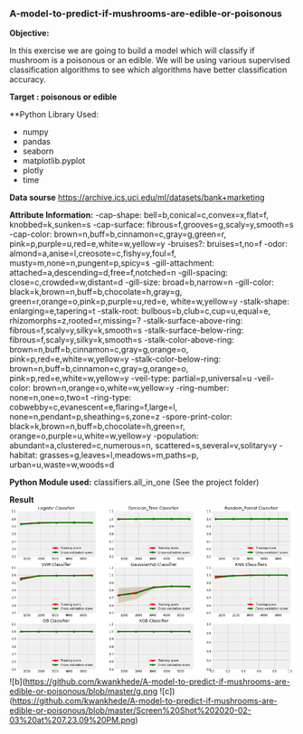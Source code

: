 ### A-model-to-predict-if-mushrooms-are-edible-or-poisonous

**Objective:**

In this exercise we are going to build a model which will classify if mushroom is a poisonous or an edible. 
We will be using various supervised classification algorithms to see which algorithms have better classification accuracy.

**Target : poisonous or edible**

**Python Library Used: 
- numpy
- pandas
- seaborn 
- matplotlib.pyplot 
- plotly
- time

**Data sourse**
https://archive.ics.uci.edu/ml/datasets/bank+marketing 

**Attribute Information:**
-cap-shape: bell=b,conical=c,convex=x,flat=f, knobbed=k,sunken=s
-cap-surface: fibrous=f,grooves=g,scaly=y,smooth=s
-cap-color: brown=n,buff=b,cinnamon=c,gray=g,green=r, pink=p,purple=u,red=e,white=w,yellow=y
-bruises?: bruises=t,no=f
-odor: almond=a,anise=l,creosote=c,fishy=y,foul=f, musty=m,none=n,pungent=p,spicy=s
-gill-attachment: attached=a,descending=d,free=f,notched=n
-gill-spacing: close=c,crowded=w,distant=d
-gill-size: broad=b,narrow=n
-gill-color: black=k,brown=n,buff=b,chocolate=h,gray=g, green=r,orange=o,pink=p,purple=u,red=e, white=w,yellow=y
-stalk-shape: enlarging=e,tapering=t
-stalk-root: bulbous=b,club=c,cup=u,equal=e, rhizomorphs=z,rooted=r,missing=?
-stalk-surface-above-ring: fibrous=f,scaly=y,silky=k,smooth=s
-stalk-surface-below-ring: fibrous=f,scaly=y,silky=k,smooth=s
-stalk-color-above-ring: brown=n,buff=b,cinnamon=c,gray=g,orange=o, pink=p,red=e,white=w,yellow=y
-stalk-color-below-ring: brown=n,buff=b,cinnamon=c,gray=g,orange=o, pink=p,red=e,white=w,yellow=y
-veil-type: partial=p,universal=u
-veil-color: brown=n,orange=o,white=w,yellow=y
-ring-number: none=n,one=o,two=t
-ring-type: cobwebby=c,evanescent=e,flaring=f,large=l, none=n,pendant=p,sheathing=s,zone=z
-spore-print-color: black=k,brown=n,buff=b,chocolate=h,green=r, orange=o,purple=u,white=w,yellow=y
-population: abundant=a,clustered=c,numerous=n, scattered=s,several=v,solitary=y
-habitat: grasses=g,leaves=l,meadows=m,paths=p, urban=u,waste=w,woods=d

**Python Module used:**
classifiers.all_in_one (See the project folder)

**Result**
![a](https://github.com/kwankhede/A-model-to-predict-if-mushrooms-are-edible-or-poisonous/blob/master/f.png)
![b](https://github.com/kwankhede/A-model-to-predict-if-mushrooms-are-edible-or-poisonous/blob/master/g.png
![c])(https://github.com/kwankhede/A-model-to-predict-if-mushrooms-are-edible-or-poisonous/blob/master/Screen%20Shot%202020-02-03%20at%207.23.09%20PM.png)

